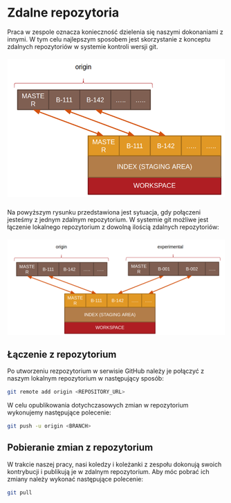 # Zdalne repozytoria

Praca w zespole oznacza konieczność dzielenia się naszymi dokonaniami z innymi. W tym celu najlepszym sposobem jest skorzystanie z konceptu zdalnych repozytoriów w systemie kontroli wersji git.

##### ![](/assets/git_remote_repository.png)

Na powyższym rysunku przedstawiona jest sytuacja, gdy połączeni jesteśmy z jednym zdalnym repozytorium. W systemie git możliwe jest łączenie lokalnego repozytorium z dowolną ilością zdalnych repozytoriów:

##### ![](/assets/git_multiple_remote_repositories.png)

## Łączenie z repozytorium

Po utworzeniu rezpozytorium w serwisie GitHub należy je połączyć z naszym lokalnym repozytorium w następujący sposób:

```bash
git remote add origin <REPOSITORY_URL>
```

W celu opublikowania dotychczasowych zmian w repozytorium wykonujemy następujące polecenie:

```bash
git push -u origin <BRANCH>
```

## Pobieranie zmian z repozytorium

W trakcie naszej pracy, nasi koledzy i koleżanki z zespołu dokonują swoich kontrybucji i publikują je w zdalnym repozytorium. Aby móc pobrać ich zmiany należy wykonać następujące polecenie:

```bash
git pull
```